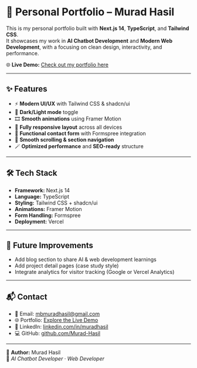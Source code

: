 # 🚀 Personal Portfolio – Murad Hasil

This is my personal portfolio built with **Next.js 14**, **TypeScript**, and **Tailwind CSS**.  
It showcases my work in **AI Chatbot Development** and **Modern Web Development**, with a focusing on clean design, interactivity, and performance.

🌐 **Live Demo:** [Check out my portfolio here](https://personal-portfolio-nextjs-ebon.vercel.app/)

---

## ✨ Features

- ⚡ **Modern UI/UX** with Tailwind CSS & shadcn/ui  
- 🌙 **Dark/Light mode** toggle  
- 🎞️ **Smooth animations** using Framer Motion  
- 📱 **Fully responsive layout** across all devices    
- 💬 **Functional contact form** with Formspree integration  
- 🧭 **Smooth scrolling & section navigation**  
- 🪄 **Optimized performance** and **SEO-ready** structure

---

## 🛠️ Tech Stack

- **Framework:** Next.js 14  
- **Language:** TypeScript  
- **Styling:** Tailwind CSS + shadcn/ui  
- **Animations:** Framer Motion  
- **Form Handling:** Formspree  
- **Deployment:** Vercel  

---

## 🚀 Future Improvements
 
- Add blog section to share AI & web development learnings  
- Add project detail pages (case study style)  
- Integrate analytics for visitor tracking (Google or Vercel Analytics)  

---

## 📬 Contact
 
- 📧 Email: mbmuradhasil@gmail.com  
- 🌐 Portfolio: [Explore the Live Demo](https://personal-portfolio-nextjs-ebon.vercel.app/)  
- 💼 LinkedIn: [linkedin.com/in/muradhasil](https://www.linkedin.com/in/muradhasil/)  
- 💻 GitHub: [github.com/Murad-Hasil](https://github.com/Murad-Hasil)  

---

👤 **Author:** Murad Hasil  
💼 *AI Chatbot Developer · Web Developer*
